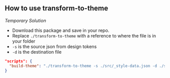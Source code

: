 ## How to use transform-to-theme

_Temporary Solution_

* Download this package and save in your repo.
* Replace `./transform-to-theme` with a reference to where the file is in your folder
* `-s` is the source json from design tokens
* `-d` is the destination file

```json
"scripts": {
  "build-theme": "./transform-to-theme -s ./src/_style-data.json -d ./src/theme.dsm.js"`
}
```
